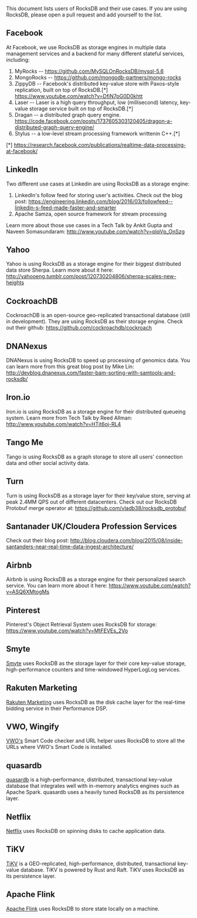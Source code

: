 This document lists users of RocksDB and their use cases. If you are using RocksDB, please open a pull request and add yourself to the list.

## Facebook
At Facebook, we use RocksDB as storage engines in multiple data management services and a backend for many different stateful services, including:

1. MyRocks -- https://github.com/MySQLOnRocksDB/mysql-5.6
2. MongoRocks -- https://github.com/mongodb-partners/mongo-rocks
3. ZippyDB --  Facebook's distributed key-value store with Paxos-style replication, built on top of RocksDB.[*] https://www.youtube.com/watch?v=DfiN7pG0D0khtt
4. Laser -- Laser is a high query throughput, low (millisecond) latency, key-value storage service built on top of RocksDB.[*]
4. Dragan -- a distributed graph query engine. https://code.facebook.com/posts/1737605303120405/dragon-a-distributed-graph-query-engine/
5. Stylus -- a low-level stream processing framework writtenin C++.[*]

[*] https://research.facebook.com/publications/realtime-data-processing-at-facebook/

## LinkedIn
Two different use cases at Linkedin are using RocksDB as a storage engine:

1. LinkedIn's follow feed for storing user's activities. Check out the blog post: https://engineering.linkedin.com/blog/2016/03/followfeed--linkedin-s-feed-made-faster-and-smarter
2. Apache Samza, open source framework for stream processing

Learn more about those use cases in a Tech Talk by Ankit Gupta and Naveen Somasundaram: http://www.youtube.com/watch?v=plqVp_OnSzg

## Yahoo
Yahoo is using RocksDB as a storage engine for their biggest distributed data store Sherpa. Learn more about it here: http://yahooeng.tumblr.com/post/120730204806/sherpa-scales-new-heights

## CockroachDB
CockroachDB is an open-source geo-replicated transactional database (still in development). They are using RocksDB as their storage engine. Check out their github: https://github.com/cockroachdb/cockroach

## DNANexus
DNANexus is using RocksDB to speed up processing of genomics data.
You can learn more from this great blog post by Mike Lin: http://devblog.dnanexus.com/faster-bam-sorting-with-samtools-and-rocksdb/

## Iron.io
Iron.io is using RocksDB as a storage engine for their distributed queueing system.
Learn more from Tech Talk by Reed Allman: http://www.youtube.com/watch?v=HTjt6oj-RL4

## Tango Me
Tango is using RocksDB as a graph storage to store all users' connection data and other social activity data.

## Turn
Turn is using RocksDB as a storage layer for their key/value store, serving at peak 2.4MM QPS out of different datacenters.
Check out our RocksDB Protobuf merge operator at: https://github.com/vladb38/rocksdb_protobuf

## Santanader UK/Cloudera Profession Services
Check out their blog post: http://blog.cloudera.com/blog/2015/08/inside-santanders-near-real-time-data-ingest-architecture/

## Airbnb
Airbnb is using RocksDB as a storage engine for their personalized search service. You can learn more about it here: https://www.youtube.com/watch?v=ASQ6XMtogMs

## Pinterest
Pinterest's Object Retrieval System uses RocksDB for storage: https://www.youtube.com/watch?v=MtFEVEs_2Vo

## Smyte
[Smyte](https://www.smyte.com/) uses RocksDB as the storage layer for their core key-value storage, high-performance counters and time-windowed HyperLogLog services.

## Rakuten Marketing
[Rakuten Marketing](https://marketing.rakuten.com/) uses RocksDB as the disk cache layer for the real-time bidding service in their Performance DSP.

## VWO, Wingify
[VWO's](https://vwo.com/) Smart Code checker and URL helper uses RocksDB to store all the URLs where VWO's Smart Code is installed.

## quasardb
[quasardb](https://www.quasardb.net) is a high-performance, distributed, transactional key-value database that integrates well with in-memory analytics engines such as Apache Spark. 
quasardb uses a heavily tuned RocksDB as its persistence layer.

## Netflix
[Netflix](http://techblog.netflix.com/2016/05/application-data-caching-using-ssds.html) uses RocksDB on spinning disks to cache application data.

## TiKV
[TiKV](https://github.com/pingcap/tikv) is a GEO-replicated, high-performance, distributed, transactional key-value database. TiKV is powered by Rust and Raft. TiKV uses RocksDB as its persistence layer.

## Apache Flink
[Apache Flink](https://flink.apache.org/news/2016/03/08/release-1.0.0.html) uses RocksDB to store state locally on a machine.
